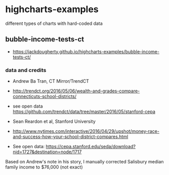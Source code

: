 # highcharts-examples
different types of charts with hard-coded data

## bubble-income-tests-ct
- https://jackdougherty.github.io/highcharts-examples/bubble-income-tests-ct/

### data and credits
- Andrew Ba Tran, CT Mirror/TrendCT
- http://trendct.org/2016/05/06/wealth-and-grades-compare-connecticuts-school-districts/   
- see open data https://github.com/trendct/data/tree/master/2016/05/stanford-cepa

- Sean Reardon et al, Stanford University
- http://www.nytimes.com/interactive/2016/04/29/upshot/money-race-and-success-how-your-school-district-compares.html
- See open data: https://cepa.stanford.edu/seda/download?nid=1727&destination=node/1717

Based on Andrew's note in his story, I manually corrected Salisbury median family income to $76,000 (not exact)
